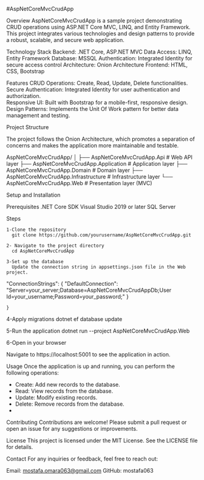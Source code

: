#AspNetCoreMvcCrudApp

Overview
AspNetCoreMvcCrudApp is a sample project demonstrating CRUD operations using ASP.NET Core MVC, LINQ, and Entity Framework. This project integrates various technologies and design patterns  to provide a robust, scalable, and secure web application.

Technology Stack
  Backend: .NET Core, ASP.NET MVC
  Data Access: LINQ, Entity Framework
  Database: MSSQL
  Authentication: Integrated Identity for secure access control
  Architecture: Onion Architecture
  Frontend: HTML, CSS, Bootstrap

Features
  CRUD Operations: Create, Read, Update, Delete functionalities.
  Secure Authentication: Integrated Identity for user authentication and authorization.\
  Responsive UI: Built with Bootstrap for a mobile-first, responsive design.
  Design Patterns: Implements the Unit Of Work pattern for better data management and testing.

Project Structure

  The project follows the Onion Architecture, which promotes a separation of concerns and makes the application more maintainable and testable.
  
  AspNetCoreMvcCrudApp/
│
├── AspNetCoreMvcCrudApp.Api           # Web API layer
├── AspNetCoreMvcCrudApp.Application   # Application layer
├── AspNetCoreMvcCrudApp.Domain        # Domain layer
├── AspNetCoreMvcCrudApp.Infrastructure # Infrastructure layer
└── AspNetCoreMvcCrudApp.Web           # Presentation layer (MVC)



Setup and Installation 

 Prerequisites
   .NET Core SDK
   Visual Studio 2019 or later
   SQL Server

Steps

    1-Clone the repository
      git clone https://github.com/yourusername/AspNetCoreMvcCrudApp.git 
      
    2- Navigate to the project directory
      cd AspNetCoreMvcCrudApp

    3-Set up the database
      Update the connection string in appsettings.json file in the Web project.
 
   "ConnectionStrings": {
   "DefaultConnection": "Server=your_server;Database=AspNetCoreMvcCrudAppDb;User Id=your_username;Password=your_password;"
   }

    }
    
 4-Apply migrations
   dotnet ef database update
   
 5-Run the application
   dotnet run --project AspNetCoreMvcCrudApp.Web
   
 6-Open in your browser

Navigate to https://localhost:5001 to see the application in action.

Usage
Once the application is up and running, you can perform the following operations:

* Create: Add new records to the database.
* Read: View records from the database.
* Update: Modify existing records.
* Delete: Remove records from the database.
* 
Contributing
Contributions are welcome! Please submit a pull request or open an issue for any suggestions or improvements.

License
This project is licensed under the MIT License. See the LICENSE file for details.

Contact
For any inquiries or feedback, feel free to reach out:

Email: mostafa.omara063@gmail.com
GitHub: mostafa063


   
  
